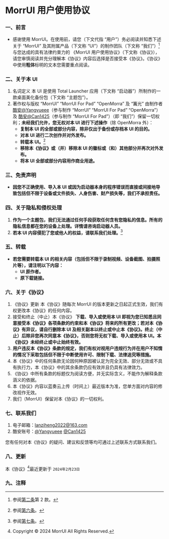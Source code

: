 # MorrUI 用户使用协议
### 一、前言
- 感谢使用 MorrUI。在使用前，请您（下文代指 “用户”）务必阅读并知悉下述关于 “MorrUI” 及其附属产品（下文称 “UI”）的制作团队（下文称 “我们”）[^1]与您达成的具有法律约束力的 《MorrUI 用户使用协议》（下文称《协议》），请您审慎阅读并充分理解本《协议》内容后选择是否接受本《协议》。《协议》中使用**粗体**标明的文本您需要重点阅读。

### 二、关于本 UI
1. 名词定义
本 UI 是使用 Total Launcher 应用（下文称 “启动器”）所制作的一款桌面美化备份包（下文称 “主题包”）。
2. 著作权与版权
“MorrUI” “MorrUI For Pad” “OpenMorra” 及 “篝光” 由制作者 [酷安@Yangyueee](http://www.coolapk.com/u/19725581)（参与制作 “MorrUI” “MorrUI For Pad” “OpenMorra”）及 [酷安@Can1425](http://www.coolapk.com/u/16491420)（参与制作 “MorrUI For Pad”）（即 “我们”）保留一切权利；**未经我们允许，您无权对本 UI 进行下述操作**（除 OpenMorra 外）：
   - **复制本 UI 的全部或部分内容，除非仅出于备份或存档本 UI 的目的。**
   - **对本 UI 进行二次创作并对外发布。**
   - **转载本 UI。**[^2]
   - **移除本《协议》或（并）移除本 UI 的徽标或（和）其他部分并再次对外发布。**
   - **将本 UI 全部或部分内容用作商业用途。**

### 三、免责声明
- **因您不正确使用、导入本 UI 或因为启动器本身的程序错误而直接或间接地导致包括但不限于设备或文件损失、人身伤害、财产损失等，我们不承担责任。**

### 四、关于隐私和侵权处理
1. **作为一个主题包，我们无法通过任何手段获取任何含有您隐私的信息。所有的隐私信息都在您的设备上处理。详情请咨询启动器人员。**
2. **若本 UI 内容侵犯了您或他人的权益，请联系我们处理。**[^3]

### 五、转载
- **若您需要转载本 UI 的相关内容（包括但不限于录制视频、设备截图、拍摄照片等），请注明以下内容：**
  - **UI 原作者。**
  - **原下载链接。**

### 六、关于《协议》
1. 《协议》更新
本《协议》随每次 MorrUI 的版本更新之日起正式生效，我们有权更改本《协议》的任何内容。
2. 接受和终止（中止）本《协议》
**下载、导入或使用本 UI 即视为您已知悉且同意接受本《协议》各项条款的约束和本《协议》将来的所有更改；若对本《协议》有异议，请自行删除本 UI 及相关副本以终止或中止本《协议》。终止（中止）后除非您再次同意本《协议》，否则您将无权下载、导入或使用本 UI。本《协议》未经终止或中止始终有效。**
3. **用户违反本《协议》条款的规定，我们有权对视用户违规行为并在用户不知情的情况下采取包括但不限于中断使用许可、限制下载、法律追究等措施。**
4. 本《协议》中的任何条款无论因何种原因被认定为完全无效、部分无效或不具有执行力，本《协议》中的其余条款仍应有效并且仍具有法律效力。
5. 《协议》中所有条款的标题仅为阅读方便，并无实际含义，不能作为解释条款涵义的依据。
6. 本《协议》内容以蓝奏云上传（时间上）最近版本为准，您单方面对内容的修改视作无效。
7. 我们（MorrUI）保留对本《协议》的一切权利。

### 七、联系我们
1. 电子邮箱：lanziheng2022@163.com
2. 酷安账号：[@Yangyueee](http://www.coolapk.com/u/19725581) [@Can1425](http://www.coolapk.com/u/16491420)

您有任何对本《协议》的疑问、建议和反馈等均可通过上述联系方式联系我们。

### 八、更新
本《协议》[^4]最近更新于 `2024年2月23日`

### 九、注释
[^1]: 参阅[第二条](https://github.com/Yangyueee91/MorrUI/blob/main/MorrUI%20User%20Agreement.md#%E4%BA%8C%E5%85%B3%E4%BA%8E%E6%9C%AC-ui)第 2 款。
[^2]: 参阅[第六条](https://github.com/Yangyueee91/MorrUI/blob/main/MorrUI%20User%20Agreement.md#%E5%85%AD%E5%85%B3%E4%BA%8E%E5%8D%8F%E8%AE%AE)。
[^3]: 参阅[第七条](https://github.com/Yangyueee91/MorrUI/blob/main/MorrUI%20User%20Agreement.md#%E4%B8%83%E8%81%94%E7%B3%BB%E6%88%91%E4%BB%AC)。
[^4]: Copyright © 2024 MorrUI All Rights Reserved.
